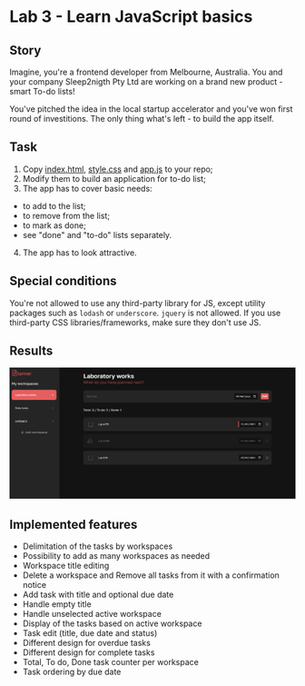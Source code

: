 # Lab 3 - Learn JavaScript basics

## Story

Imagine, you're a frontend developer from Melbourne, Australia. You and your company Sleep2nigth Pty Ltd are working on a brand new product - smart To-do lists!

You've pitched the idea in the local startup accelerator and you've won first round of investitions. The only thing what's left - to build the app itself.

## Task

1. Copy [index.html](index.html), [style.css](style.css) and [app.js](app.js) to your repo;
2. Modify them to build an application for to-do list;
3. The app has to cover basic needs:
  - to add to the list;
  - to remove from the list;
  - to mark as done;
  - see "done" and "to-do" lists separately.

4. The app has to look attractive.

## Special conditions

You're not allowed to use any third-party library for JS, except utility packages such as `lodash` or `underscore`. `jquery` is not allowed. If you use third-party CSS libraries/frameworks, make sure they don't use JS.

## Results

![img.png](img.png)

## Implemented features

- Delimitation of the tasks by workspaces
- Possibility to add as many workspaces as needed
- Workspace title editing
- Delete a workspace and Remove all tasks from it with a confirmation notice
- Add task with title and optional due date
- Handle empty title
- Handle unselected active workspace
- Display of the tasks based on active workspace
- Task edit (title, due date and status)
- Different design for overdue tasks
- Different design for complete tasks
- Total, To do, Done task counter per workspace
- Task ordering by due date
